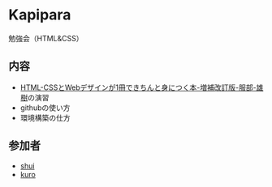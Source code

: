 # Kapipara
勉強会（HTML&amp;CSS）

## 内容
- [HTML-CSSとWebデザインが1冊できちんと身につく本-増補改訂版-服部-雄樹](https://www.amazon.co.jp/HTML-CSS%E3%81%A8Web%E3%83%87%E3%82%B6%E3%82%A4%E3%83%B3%E3%81%8C1%E5%86%8A%E3%81%A7%E3%81%8D%E3%81%A1%E3%82%93%E3%81%A8%E8%BA%AB%E3%81%AB%E3%81%A4%E3%81%8F%E6%9C%AC-%E5%A2%97%E8%A3%9C%E6%94%B9%E8%A8%82%E7%89%88-%E6%9C%8D%E9%83%A8-%E9%9B%84%E6%A8%B9/dp/4297125102/ref=asc_df_4297125102/?tag=jpgo-22&linkCode=df0&hvadid=553954433678&hvpos=&hvnetw=g&hvrand=561411588989322224&hvpone=&hvptwo=&hvqmt=&hvdev=c&hvdvcmdl=&hvlocint=&hvlocphy=9053356&hvtargid=pla-1465238908295&psc=1&th=1&psc=1)の演習
- githubの使い方
- 環境構築の仕方

## 参加者

- [shui](https://github.com/Cshui1710)
- [kuro](https://github.com/yoshiyuki-140)
